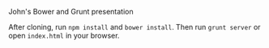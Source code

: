 John's Bower and Grunt presentation

After cloning, run `npm install` and `bower install`. Then
run `grunt server` or open `index.html` in your browser.
